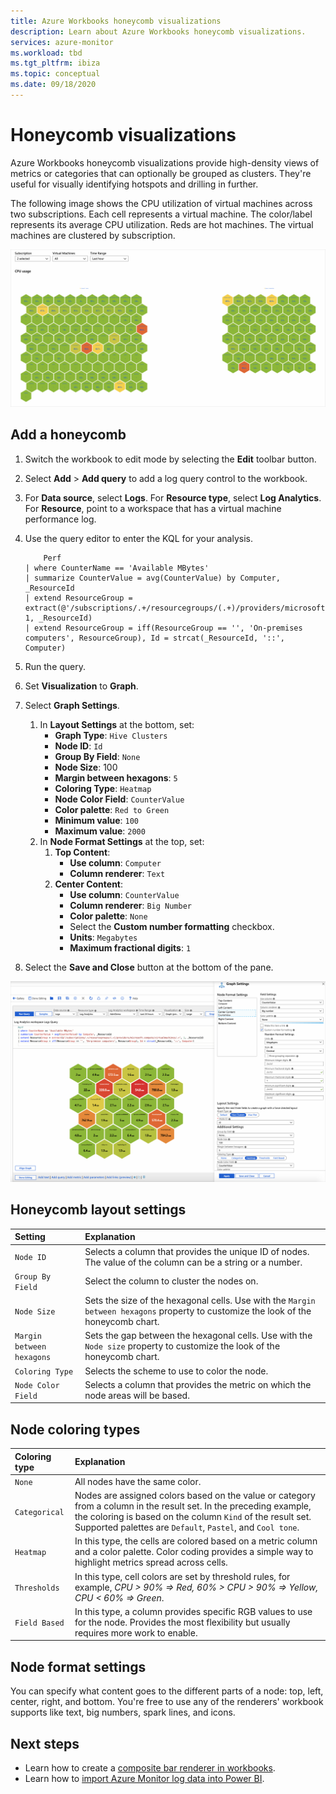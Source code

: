 ```yaml
---
title: Azure Workbooks honeycomb visualizations
description: Learn about Azure Workbooks honeycomb visualizations.
services: azure-monitor
ms.workload: tbd
ms.tgt_pltfrm: ibiza
ms.topic: conceptual
ms.date: 09/18/2020
---
```


# Honeycomb visualizations

Azure Workbooks honeycomb visualizations provide high-density views of metrics or categories that can optionally be grouped as clusters. They're useful for visually identifying hotspots and drilling in further.

The following image shows the CPU utilization of virtual machines across two subscriptions. Each cell represents a virtual machine. The color/label represents its average CPU utilization. Reds are hot machines. The virtual machines are clustered by subscription.

[![Screenshot that shows the CPU utilization of virtual machines across two subscriptions](.\media\workbooks-honey-comb\cpu-example.png)](.\media\workbooks-honey-comb\cpu-example.png#lightbox)

## Add a honeycomb

1. Switch the workbook to edit mode by selecting the **Edit** toolbar button.
1. Select **Add** > **Add query** to add a log query control to the workbook.
1. For **Data source**, select **Logs**. For **Resource type**, select **Log Analytics**. For **Resource**, point to a workspace that has a virtual machine performance log.
1. Use the query editor to enter the KQL for your analysis.
    
    ```kusto
        Perf
    | where CounterName == 'Available MBytes'
    | summarize CounterValue = avg(CounterValue) by Computer, _ResourceId
    | extend ResourceGroup = extract(@'/subscriptions/.+/resourcegroups/(.+)/providers/microsoft.compute/virtualmachines/.+', 1, _ResourceId)
    | extend ResourceGroup = iff(ResourceGroup == '', 'On-premises computers', ResourceGroup), Id = strcat(_ResourceId, '::', Computer)
    ```

1. Run the query.
1. Set **Visualization** to **Graph**.
1. Select **Graph Settings**.
    1. In **Layout Settings** at the bottom, set:
        - **Graph Type**: `Hive Clusters`
        - **Node ID**: `Id`
        - **Group By Field**: `None`
        - **Node Size**: 100
        - **Margin between hexagons**: `5`
        - **Coloring Type**: `Heatmap`
        - **Node Color Field**: `CounterValue`
        - **Color palette**: `Red to Green`
        - **Minimum value**: `100`
        - **Maximum value**: `2000`
    1. In **Node Format Settings** at the top, set:
        1. **Top Content**:
            - **Use column**: `Computer`
            - **Column renderer**: `Text`
        1. **Center Content**:
            - **Use column**: `CounterValue`
            - **Column renderer**: `Big Number`
            - **Color palette**: `None`
            - Select the **Custom number formatting** checkbox.
            - **Units**: `Megabytes`
            - **Maximum fractional digits**: `1`
1. Select the **Save and Close** button at the bottom of the pane.

[![Screenshot that shows query control, graph settings, and honeycomb with the preceding query and settings](.\media\workbooks-honey-comb\available-memory.png)](.\media\workbooks-honey-comb\available-memory.png#lightbox)

## Honeycomb layout settings

| Setting | Explanation |
|:------------- |:-------------|
| `Node ID` | Selects a column that provides the unique ID of nodes. The value of the column can be a string or a number. |
| `Group By Field` | Select the column to cluster the nodes on. |
| `Node Size` | Sets the size of the hexagonal cells. Use with the `Margin between hexagons` property to customize the look of the honeycomb chart. |
| `Margin between hexagons` | Sets the gap between the hexagonal cells. Use with the `Node size` property to customize the look of the honeycomb chart. |
| `Coloring Type` | Selects the scheme to use to color the node. |
| `Node Color Field` | Selects a column that provides the metric on which the node areas will be based. |

## Node coloring types

| Coloring type | Explanation |
|:------------- |:-------------|
| `None` | All nodes have the same color. |
| `Categorical` | Nodes are assigned colors based on the value or category from a column in the result set. In the preceding example, the coloring is based on the column `Kind` of the result set. Supported palettes are `Default`, `Pastel`, and `Cool tone`.  |
| `Heatmap` | In this type, the cells are colored based on a metric column and a color palette. Color coding provides a simple way to highlight metrics spread across cells. |
| `Thresholds` | In this type, cell colors are set by threshold rules, for example, _CPU > 90%  => Red, 60% > CPU > 90% => Yellow, CPU < 60% => Green_. |
| `Field Based` | In this type, a column provides specific RGB values to use for the node. Provides the most flexibility but usually requires more work to enable.  |

## Node format settings

You can specify what content goes to the different parts of a node: top, left, center, right, and bottom. You're free to use any of the renderers' workbook supports like text, big numbers, spark lines, and icons.

## Next steps

- Learn how to create a [composite bar renderer in workbooks](workbooks-composite-bar.md).
- Learn how to [import Azure Monitor log data into Power BI](../logs/log-powerbi.md).